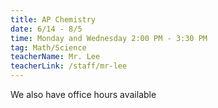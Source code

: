 ```yaml
---
title: AP Chemistry
date: 6/14 - 8/5
time: Monday and Wednesday 2:00 PM - 3:30 PM
tag: Math/Science
teacherName: Mr. Lee
teacherLink: /staff/mr-lee
---
```

We also have office hours available